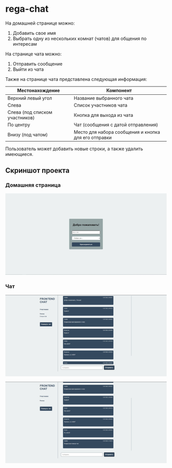 # rega-chat

На домашней странице можно:
1. Добавить свое имя
2. Выбрать одну из нескольких комнат (чатов) для общения по интересам

На странице чата можно:
1. Отправить сообщение
2. Выйти из чата

Также на странице чата представлена следующая информация:

| Местонахождение | Компонент |
|-----------------|-----------|
| Верхний левый угол| Название выбранного чата|
|Слева              | Список участников чата    |
|Слева (под списком участников)| Кнопка для выхода из чата   |
|По центру| Чат (сообщения с датой отправления)   |
|Внизу (под чатом)| Место для набора сообщения и кнопка для его отправки   |

Пользователь может добавить новые строки, а также удалить имеющиеся.


## Скриншот проекта

### Домашняя страница
![screenshot](https://raw.githubusercontent.com/regikho/regikho.github.io/main/rega-chat/1.JPG)

### Чат
![screenshot](https://raw.githubusercontent.com/regikho/regikho.github.io/main/rega-chat/4.JPG)

![screenshot](https://raw.githubusercontent.com/regikho/regikho.github.io/main/rega-chat/5.JPG)
